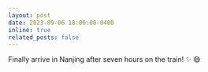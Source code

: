 ```yaml
---
layout: post
date: 2023-09-06 18:00:00-0400
inline: true
related_posts: false
---
```


Finally arrive in Nanjing after seven hours on the train! :sparkles: :smile:

